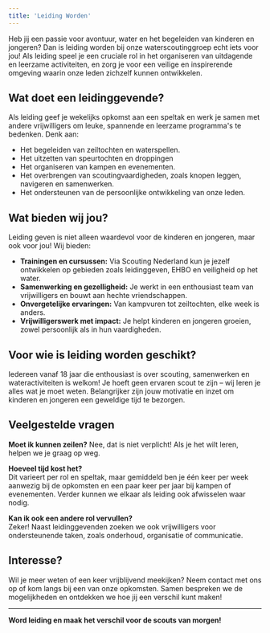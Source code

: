 ```yaml
---
title: 'Leiding Worden'
---
```


Heb jij een passie voor avontuur, water en het begeleiden van kinderen en jongeren? Dan is leiding worden bij onze waterscoutinggroep echt iets voor jou! Als leiding speel je een cruciale rol in het organiseren van uitdagende en leerzame activiteiten, en zorg je voor een veilige en inspirerende omgeving waarin onze leden zichzelf kunnen ontwikkelen.

## Wat doet een leidinggevende?

Als leiding geef je wekelijks opkomst aan een speltak en werk je samen met andere vrijwilligers om leuke, spannende en leerzame programma's te bedenken. Denk aan:
- Het begeleiden van zeiltochten en waterspellen.
- Het uitzetten van speurtochten en droppingen
- Het organiseren van kampen en evenementen.
- Het overbrengen van scoutingvaardigheden, zoals knopen leggen, navigeren en samenwerken.
- Het ondersteunen van de persoonlijke ontwikkeling van onze leden.

## Wat bieden wij jou?  

Leiding geven is niet alleen waardevol voor de kinderen en jongeren, maar ook voor jou! Wij bieden:  
- **Trainingen en cursussen:** Via Scouting Nederland kun je jezelf ontwikkelen op gebieden zoals leidinggeven, EHBO en veiligheid op het water.
- **Samenwerking en gezelligheid:** Je werkt in een enthousiast team van vrijwilligers en bouwt aan hechte vriendschappen.
- **Onvergetelijke ervaringen:** Van kampvuren tot zeiltochten, elke week is anders.
- **Vrijwilligerswerk met impact:** Je helpt kinderen en jongeren groeien, zowel persoonlijk als in hun vaardigheden.

## Voor wie is leiding worden geschikt?  

Iedereen vanaf 18 jaar die enthousiast is over scouting, samenwerken en wateractiviteiten is welkom! Je hoeft geen ervaren scout te zijn – wij leren je alles wat je moet weten. Belangrijker zijn jouw motivatie en inzet om kinderen en jongeren een geweldige tijd te bezorgen.

## Veelgestelde vragen

**Moet ik kunnen zeilen?**
Nee, dat is niet verplicht! Als je het wilt leren, helpen we je graag op weg.

**Hoeveel tijd kost het?**  
Dit varieert per rol en speltak, maar gemiddeld ben je één keer per week aanwezig bij de opkomsten en een paar keer per jaar bij kampen of evenementen. Verder kunnen we elkaar als leiding ook afwisselen waar nodig.

**Kan ik ook een andere rol vervullen?**  
Zeker! Naast leidinggevenden zoeken we ook vrijwilligers voor ondersteunende taken, zoals onderhoud, organisatie of communicatie.  

## Interesse?  

Wil je meer weten of een keer vrijblijvend meekijken? Neem contact met ons op of kom langs bij een van onze opkomsten. Samen bespreken we de mogelijkheden en ontdekken we hoe jij een verschil kunt maken!  

---

**Word leiding en maak het verschil voor de scouts van morgen!**  

